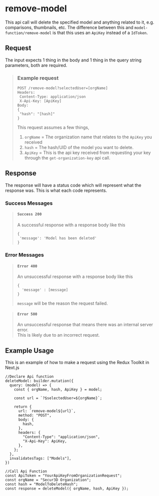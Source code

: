 # remove-model

This api call will delete the specified model and anything related to it, e.g. comparisons, thumbnails, etc. The difference between this and ``model-function/remove-model`` is that this uses an ``ApiKey`` instead of a ``IdToken``.

## Request

The input expects 1 thing in the body and 1 thing in the query string parameters, both are required.  

> ### Example request
>
>     POST /remove-model?selectedUser=[orgName]
>     Headers:
>      Content-Type: application/json
>      X-Api-Key: [ApiKey]
>     Body:
>     {
>      "hash": "[hash]"
>     }
> 
> This request assumes a few things,
> 1. ``orgName`` = The organization name that relates to the ``ApiKey`` you received
> 2. ``hash`` = The hash/UID of the model you want to delete.
> 3. ``ApiKey`` = This is the api key received from requesting your key through the ``get-organization-key`` api call.

## Response

The response will have a status code which will represent what the response was. This is what each code represents.

### Success Messages

> #### ``Success 200``
> A successful response with a response body like this
>
>     {
>      'message': 'Model has been deleted'
>     }

### Error Messages

> #### ``Error 400``
> An unsuccessful response with a response body like this
>
>     {
>       'message' : [message]
>     }
> ``message`` will be the reason the request failed.

> #### ``Error 500``
> An unsuccessful response that means there was an internal server error.  
> This is likely due to an incorrect request.

## Example Usage

This is an example of how to make a request using the Redux Toolkit in Next.js

    //Declare Api function
    deleteModel: builder.mutation({
      query: (model) => {
        const { orgName, hash, ApiKey } = model;

        const url = `?$selectedUser=${orgName}`;

        return {
          url: `remove-model${url}`,
          method: "POST",
          body: {
            hash,
          },
          headers: {
            "Content-Type": "application/json",
            "X-Api-Key": ApiKey,
          },
        };
      },
      invalidatesTags: ["Models"],
    })

    //Call Api Function
    const ApiToken = "YourApiKeyFromOrganizationRequest";
    const orgName = "Secur3D Organization";
    const hash = "ModelToDeleteHash";
    const response = deleteModel({ orgName, hash, ApiKey });